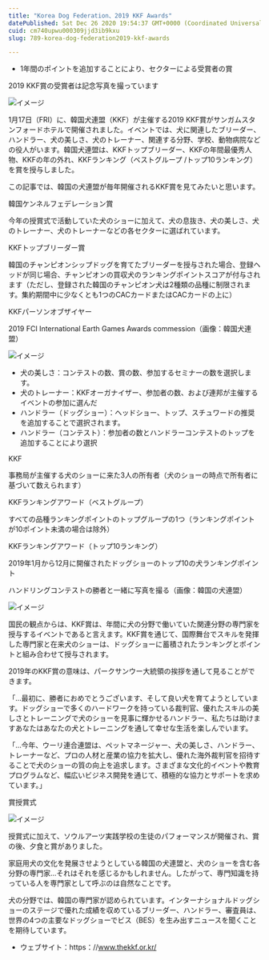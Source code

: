 ```yaml
---
title: "Korea Dog Federation、2019 KKF Awards"
datePublished: Sat Dec 26 2020 19:54:37 GMT+0000 (Coordinated Universal Time)
cuid: cm740upwu000309jjd3ib9kxu
slug: 789-korea-dog-federation2019-kkf-awards

---
```



- 1年間のポイントを追加することにより、セクターによる受賞者の賞

2019 KKF賞の受賞者は記念写真を撮っています

![イメージ](https://cdn.hashnode.com/res/hashnode/image/upload/v1739492374259/82f2700f-593f-4460-b523-6ab069112213.jpeg)

1月17日（FRI）に、韓国犬連盟（KKF）が主催する2019 KKF賞がサンガムスタンフォードホテルで開催されました。イベントでは、犬に関連したブリーダー、ハンドラー、犬の美しさ、犬のトレーナー、関連する分野、学校、動物病院などの役人がいます。韓国犬連盟は、KKFトップブリーダー、KKFの年間最優秀人物、KKFの年の外れ、KKFランキング（ベストグループ /トップ10ランキング）を賞を授与しました。

この記事では、韓国の犬連盟が毎年開催されるKKF賞を見てみたいと思います。

韓国ケンネルフェデレーション賞

今年の授賞式で活動していた犬のショーに加えて、犬の息抜き、犬の美しさ、犬のトレーナー、犬のトレーナーなどの各セクターに選ばれています。

KKFトップブリーダー賞

韓国のチャンピオンシップドッグを育てたブリーダーを授与された場合、登録ヘッドが同じ場合、チャンピオンの買収犬のランキングポイントスコアが付与されます（ただし、登録された韓国のチャンピオン犬は2種類の品種に制限されます。集約期間中に少なくとも1つのCACカードまたはCACカードの上に）

KKFパーソンオブザイヤー

2019 FCI International Earth Games Awards commession（画像：韓国犬連盟）

![イメージ](https://cdn.hashnode.com/res/hashnode/image/upload/v1739492376385/38a0ba67-b6f9-4e08-b62f-283582e0ad81.jpeg)

- 犬の美しさ：コンテストの数、賞の数、参加するセミナーの数を選択します。
- 犬のトレーナー：KKFオーガナイザー、参加者の数、および連邦が主催するイベントの参加に選んだ
- ハンドラー（ドッグショー）：ヘッドショー、トップ、スチュワードの推奨を追加することで選択されます。
- ハンドラー（コンテスト）：参加者の数とハンドラーコンテストのトップを追加することにより選択

KKF

事務局が主催する犬のショーに来た3人の所有者（犬のショーの時点で所有者に基づいて数えられます）

KKFランキングアワード（ベストグループ）

すべての品種ランキングポイントのトップグループの1つ（ランキングポイントが10ポイント未満の場合は除外）

KKFランキングアワード（トップ10ランキング）

2019年1月から12月に開催されたドッグショーのトップ10の犬ランキングポイント

ハンドリングコンテストの勝者と一緒に写真を撮る（画像：韓国の犬連盟）

![イメージ](https://cdn.hashnode.com/res/hashnode/image/upload/v1739492379307/bc8a7bc2-57b9-426b-939f-9088bc43dc70.jpeg)

国民の観点からは、KKF賞は、年間に犬の分野で働いていた関連分野の専門家を授与するイベントであると言えます。KKF賞を通じて、国際舞台でスキルを発揮した専門家と在来犬のショーは、ドッグショーに蓄積されたランキングとポイントと組み合わせて授与されます。

2019年のKKF賞の意味は、パークサンウー大統領の挨拶を通して見ることができます。

「...最初に、勝者におめでとうございます、そして良い犬を育てようとしています。ドッグショーで多くのハードワークを持っている裁判官、優れたスキルの美しさとトレーニングで犬のショーを見事に輝かせるハンドラー、私たちは助けますあなたはあなたの犬とトレーニングを通して幸せな生活を楽しんでいます。

「...今年、ウーリ連合連盟は、ペットマネージャー、犬の美しさ、ハンドラー、トレーナーなど、プロの人材と産業の協力を拡大し、優れた海外裁判官を招待することで犬のショーの質の向上を追求します。さまざまな文化的イベントや教育プログラムなど、幅広いビジネス開発を通じて、積極的な協力とサポートを求めています。」

賞授賞式

![イメージ](https://cdn.hashnode.com/res/hashnode/image/upload/v1739492382113/31be3b1c-1556-4227-8cb3-26c7016bab64.jpeg)

授賞式に加えて、ソウルアーツ実践学校の生徒のパフォーマンスが開催され、賞の後、夕食と賞がありました。

家庭用犬の文化を発展させようとしている韓国の犬連盟と、犬のショーを含む各分野の専門家...それはそれを感じるかもしれません。したがって、専門知識を持っている人を専門家として呼ぶのは自然なことです。

犬の分野では、韓国の専門家が認められています。インターナショナルドッグショーのステージで優れた成績を収めているブリーダー、ハンドラー、審査員は、世界の4つの主要なドッグショーでビス（BES）を生み出すニュースを聞くことを期待しています。

- ウェブサイト：https：//www.thekkf.or.kr/